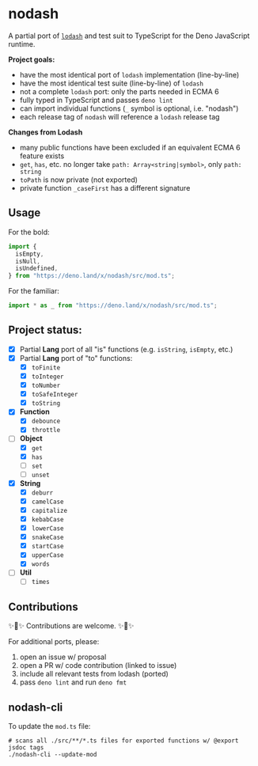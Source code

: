 # nodash

A partial port of [`lodash`](https://lodash.com/) and test suit to TypeScript 
for the Deno JavaScript runtime.

**Project goals:**

- have the most identical port of `lodash` implementation (line-by-line)
- have the most identical test suite (line-by-line) of `lodash`
- not a complete `lodash` port: only the parts needed in ECMA 6
- fully typed in TypeScript and passes `deno lint`
- can import individual functions (`_` symbol is optional, i.e. "nodash")
- each release tag of `nodash` will reference a `lodash` release tag

**Changes from Lodash**

- many public functions have been excluded if an equivalent ECMA 6 feature exists
- `get`, `has`, etc. no longer take `path: Array<string|symbol>`, only `path: string`
- `toPath` is now private (not exported)
- private function `_caseFirst` has a different signature

## Usage

For the bold:

```js
import {
  isEmpty,
  isNull,
  isUndefined,
} from "https://deno.land/x/nodash/src/mod.ts";
```

For the familiar:

```js
import * as _ from "https://deno.land/x/nodash/src/mod.ts";
```

## Project status:

- [x] Partial **Lang** port of all "is" functions (e.g. `isString`, `isEmpty`,
  etc.)
- [x] Partial **Lang** port of "to" functions:
  - [x] `toFinite`
  - [x] `toInteger`
  - [x] `toNumber`
  - [x] `toSafeInteger`
  - [x] `toString`
- [x] **Function**
  - [x] `debounce`
  - [x] `throttle`
- [ ] **Object**
  - [x] `get`
  - [x] `has`
  - [ ] `set`
  - [ ] `unset`
- [x] **String**
  - [x] `deburr`
  - [x] `camelCase`
  - [x] `capitalize`
  - [x] `kebabCase`
  - [x] `lowerCase`
  - [x] `snakeCase`
  - [x] `startCase`
  - [x] `upperCase`
  - [x] `words`
- [ ] **Util**
  - [ ] `times`
  
## Contributions

✨💎✨ Contributions are welcome. ✨💎✨

For additional ports, please:
1. open an issue w/ proposal
2. open a PR w/ code contribution (linked to issue)
3. include all relevant tests from lodash (ported)
4. pass `deno lint` and run `deno fmt`

## nodash-cli

To update the `mod.ts` file:

```shell
# scans all ./src/**/*.ts files for exported functions w/ @export jsdoc tags
./nodash-cli --update-mod
```
